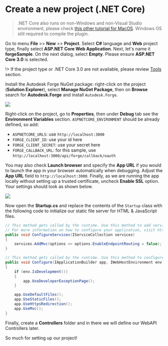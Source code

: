 # Create a new project (.NET Core)

> .NET Core also runs on non-Windows and non-Visual Studio environment, please check [this other tutorial for MacOS](https://github.com/augustogoncalves/dotnetcoreheroku). Windows OS still required to compile the plugin.

Go to menu **File** >> **New** >> **Project**. Select **C#** language and **Web** project type, finally select **ASP.NET Core Web Application**. Next, let's name it **forgeSample**. On the next dialog, select **Empty**. Please ensure **ASP.NET Core 3.0** is selected.

!> If the project type or .NET Core 3.0 are not available, please review [Tools](environment/tools/netcore) section.

Install the Autodesk Forge NuGet package: right-click on the project (**Solution Explorer**), select **Manage NuGet Package**, then on **Browse** search for **Autodesk.Forge** and install `Autodesk.Forge`.

![](_media/netcore/create_project.gif)

Right-click on the project, go to **Properties**, then under **Debug** tab see the **Environment Variables** section. `ASPNETCORE_ENVIRONMENT` should be already defined, so add:

- `ASPNETCORE_URLS`: use `http://localhost:3000`
- `FORGE_CLIENT_ID`: use your id here
- `FORGE_CLIENT_SECRET`: use your secret here
- `FORGE_CALLBACK_URL`: for this sample, use `http://localhost:3000/api/forge/callback/oauth`

You may also check **Launch browser** and specify the **App URL** if you would to launch the app in your browser automatically when debugging. Adjust the **App URL** field to `http://localhost:3000`. Finally, as we are running the app locally without setting up a trusted certificate, uncheck **Enable SSL** option. Your settings should look as shown below.

![](_media/netcore/env_vars.png)

Now open the **Startup.cs** and replace the contents of the `Startup` class with the following code to initialize our static file server for HTML & JavaScript files. 

```csharp
// This method gets called by the runtime. Use this method to add services to the container.
// For more information on how to configure your application, visit https://go.microsoft.com/fwlink/?LinkID=398940
public void ConfigureServices(IServiceCollection services)
{
    services.AddMvc(options => options.EnableEndpointRouting = false);
}

// This method gets called by the runtime. Use this method to configure the HTTP request pipeline.
public void Configure(IApplicationBuilder app, IWebHostEnvironment env)
{
    if (env.IsDevelopment())
    {
        app.UseDeveloperExceptionPage();
    }

    app.UseDefaultFiles();
    app.UseStaticFiles();
    app.UseHttpsRedirection();
    app.UseMvc();
}
```

Finally, create a **Controllers** folder and in there we will define our WebAPI Controllers later.

So much for setting up our project!